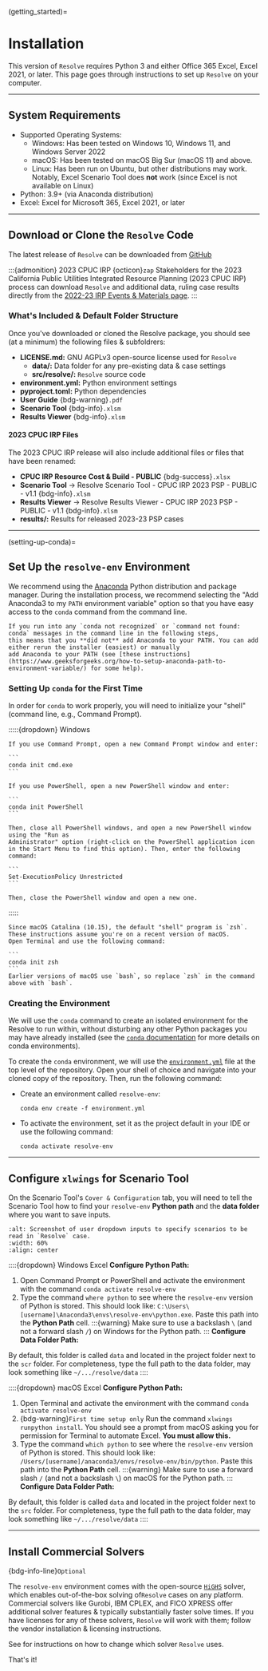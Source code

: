 (getting_started)=
# Installation

This version of `Resolve` requires Python 3 and either Office 365 Excel, Excel 2021, or later. This page 
goes through instructions to set up `Resolve` on your computer.

---

## System Requirements
- Supported Operating Systems: 
  - Windows: Has been tested on Windows 10, Windows 11, and Windows Server 2022
  - macOS: Has been tested on macOS Big Sur (macOS 11) and above.
  - Linux: Has been run on Ubuntu, but other distributions may work. Notably, Excel Scenario Tool does **not** work 
    (since Excel is not available on Linux)
- Python: 3.9+ (via Anaconda distribution)
- Excel: Excel for Microsoft 365, Excel 2021, or later

---

## Download or Clone the `Resolve` Code

The latest release of `Resolve` can be downloaded from [GitHub](https://github.com/e3-/resolve/releases/latest)

:::{admonition} 2023 CPUC IRP {octicon}`zap`
Stakeholders for the 2023 California Public Utilities Integrated Resource Planning (2023 CPUC IRP) process can download 
`Resolve` and additional data, ruling case results directly from the [2022-23 IRP Events & Materials page](https://www.cpuc.ca.gov/industries-and-topics/electrical-energy/electric-power-procurement/long-term-procurement-planning/2022-irp-cycle-events-and-materials).
:::

### What's Included & Default Folder Structure

Once you've downloaded or cloned the Resolve package, you should see (at a minimum) the following files & subfoldrers:

* **LICENSE.md:** GNU AGPLv3 open-source license used for `Resolve`
  * **data/:** Data folder for any pre-existing data & case settings
  * **src/resolve/:** `Resolve` source code
* **environment.yml:** Python environment settings
* **pyproject.toml:** Python dependencies
* **User Guide** {bdg-warning}`.pdf`
* **Scenario Tool** {bdg-info}`.xlsm`
* **Results Viewer** {bdg-info}`.xlsm`

#### 2023 CPUC IRP Files

The 2023 CPUC IRP release will also include additional files or files that have been renamed:
- **CPUC IRP Resource Cost & Build - PUBLIC** {bdg-success}`.xlsx`
- **Scenario Tool** → Resolve Scenario Tool - CPUC IRP 2023 PSP - PUBLIC - v1.1 {bdg-info}`.xlsm`
- **Results Viewer** → Resolve Results Viewer - CPUC IRP 2023 PSP - PUBLIC - v1.1 {bdg-info}`.xlsm`
- **results/:** Results for released 2023-23 PSP cases 

---

(setting-up-conda)=
## Set Up the `resolve-env` Environment

We recommend using the [Anaconda](https://www.continuum.io/downloads) Python distribution and package manager. 
During the installation process, we recommend selecting the "Add Anaconda3 to my `PATH` environment variable" option
so that you have easy access to the `conda` command from the command line.

```{tip}
If you run into any `conda not recognized` or `command not found: conda` messages in the command line in the following steps,
this means that you **did not** add Anaconda to your PATH. You can add either rerun the installer (easiest) or manually
add Anaconda to your PATH (see [these instructions](https://www.geeksforgeeks.org/how-to-setup-anaconda-path-to-environment-variable/) for some help).
```

### Setting Up `conda` for the First Time

In order for `conda` to work properly, you will need to initialize your "shell" (command line, e.g., Command Prompt). 

:::::{dropdown} Windows

````{dropdown} Option 1: Using Command Prompt
If you use Command Prompt, open a new Command Prompt window and enter:

```
conda init cmd.exe
```
````

````{dropdown} Option 2: Using PowerShell
If you use PowerShell, open a new PowerShell window and enter:

```
conda init PowerShell
```
 
Then, close all PowerShell windows, and open a new PowerShell window using the "Run as 
Administrator" option (right-click on the PowerShell application icon in the Start Menu to find this option). Then, enter the following command: 
 
```
Set-ExecutionPolicy Unrestricted
```

Then, close the PowerShell window and open a new one. 
````

:::::

````{dropdown} macOS Terminal
Since macOS Catalina (10.15), the default "shell" program is `zsh`. These instructions assume you're on a recent version of macOS. 
Open Terminal and use the following command:  

```
conda init zsh
```
Earlier versions of macOS use `bash`, so replace `zsh` in the command above with `bash`.

````

### Creating the Environment

We will use the `conda` command to create an isolated environment for the Resolve to run within, without 
disturbing any other Python packages you may have already installed (see the [`conda` documentation](https://docs.conda.io/projects/conda/en/latest/user-guide/tasks/manage-environments.html) for more details on conda environments).

To create the `conda` environment, we will use the [`environment.yml`](https://github.com/e3-/kit/blob/main/environment.yml) 
file at the top level of the repository. Open your shell of choice and navigate into your cloned copy of the repository.
Then, run the following command:

-  Create an environment called `resolve-env`:
    ```
    conda env create -f environment.yml
    ```

- To activate the environment, set it as the project default in your IDE or use the following command:
    ```
    conda activate resolve-env 
    ```

---

## Configure `xlwings` for Scenario Tool

On the Scenario Tool's `Cover & Configuration` tab, you will need to tell the Scenario Tool how to find your `resolve-env` 
**Python path** and the **data folder** where you want to save inputs.

```{image} _images/scenario-tool-config.png
:alt: Screenshot of user dropdown inputs to specify scenarios to be read in `Resolve` case.
:width: 60%
:align: center
```

::::{dropdown} Windows Excel
**Configure Python Path:** 
1. Open Command Prompt or PowerShell and activate the environment with the command `conda activate resolve-env`
2. Type the command `where python` to see where the `resolve-env` version of Python is stored. This should look like: 
  `C:\Users\[username]\Anaconda3\envs\resolve-env\python.exe`. Paste this path into the **Python Path** cell.
  :::{warning}
  Make sure to use a backslash `\` (and not a forward slash `/`) on Windows for the Python path. 
  :::
**Configure Data Folder Path:** 

By default, this folder is called `data` and located in the project folder next to the `scr` folder. 
For completeness, type the full path to the data folder, may look something like `~/.../resolve/data`
::::

::::{dropdown} macOS Excel
**Configure Python Path:** 
1. Open Terminal and activate the environment with the command `conda activate resolve-env`
2. {bdg-warning}`First time setup only` Run the command `xlwings runpython install`. You should see a prompt from macOS 
   asking you for permission for Terminal to automate Excel. **You must allow this.**
3. Type the command `which python` to see where the `resolve-env` version of Python is stored. This should look like: 
  `/Users/[username]/anaconda3/envs/resolve-env/bin/python`. Paste this path into the **Python Path** cell.
  :::{warning}
  Make sure to use a forward slash `/` (and not a backslash `\`) on macOS for the Python path.
  :::
**Configure Data Folder Path:** 

By default, this folder is called `data` and located in the project folder next to the `src` folder. 
For completeness, type the full path to the data folder, may look something like `~/.../resolve/data`
::::

---

## Install Commercial Solvers 

{bdg-info-line}`Optional`

The `resolve-env` environment comes with the open-source [`HiGHS`](https://highs.dev/) solver, which enables 
out-of-the-box solving of`Resolve` cases on any platform. 
Commercial solvers like Gurobi, IBM CPLEX, and FICO XPRESS offer additional solver features & 
typically substantially faster solve times. If you have licenses for any of these solvers, `Resolve` will work with them; 
follow the vendor installation & licensing instructions.

See [](./running_resolve.md) for instructions on how to change which solver `Resolve` uses.


That's it! 